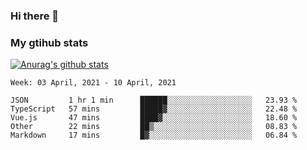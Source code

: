 ### Hi there 👋

### My gtihub stats

[![Anurag's github stats](https://github-readme-stats.vercel.app/api?username=gaozhidong)](https://github.com/gaozhidong/github-readme-stats)

<!--START_SECTION:waka-->
```text
Week: 03 April, 2021 - 10 April, 2021

JSON         1 hr 1 min      ██████░░░░░░░░░░░░░░░░░░░   23.93 % 
TypeScript   57 mins         █████▓░░░░░░░░░░░░░░░░░░░   22.48 % 
Vue.js       47 mins         ████▓░░░░░░░░░░░░░░░░░░░░   18.60 % 
Other        22 mins         ██▒░░░░░░░░░░░░░░░░░░░░░░   08.83 % 
Markdown     17 mins         █▓░░░░░░░░░░░░░░░░░░░░░░░   06.84 % 
```
<!--END_SECTION:waka-->